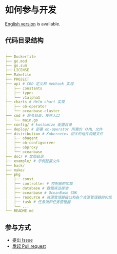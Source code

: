 # 如何参与开发

[English version](../en_US/contribute.md) is available.

## 代码目录结构

```yaml
.
├── Dockerfile
├── go.mod
├── go.sum
├── LICENSE
├── Makefile
├── PROJECT
├── api # CRD 定义和 Webhook 实现
│   ├── constants
│   ├── types
│   └── v1alpha1
├── charts # Helm chart 实现
│   ├── ob-operator
│   └── oceanbase-cluster
├── cmd # 命令目录，程序入口
│   └── main.go
├── config/ # kustomize 配置目录
├── deploy/ # 部署 ob-operator 所需的 YAML 文件
├── distribution # Kubernetes 相关的组件构建文件
│   ├── obagent
│   ├── ob-configserver
│   ├── obproxy
│   └── oceanbase
├── doc/ # 文档目录
├── example/ # 示例配置文件
├── hack/ 
├── make/
├── pkg
│   ├── const
│   ├── controller # 控制器的实现
│   ├── database # 数据库连接池
│   ├── oceanbase # OceanBase SDK
│   ├── resource # 资源管理器接口和各个资源管理器的实现
│   ├── task # 任务流和任务管理器
│   └── ...
└── README.md
```

## 参与方式

- [提出 Issue](https://github.com/oceanbase/ob-operator/issues)
- [发起 Pull request](https://github.com/oceanbase/ob-operator/pulls)